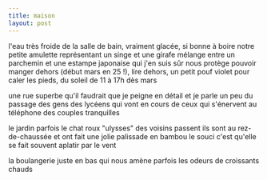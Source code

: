 ```yaml
---
title: maison
layout: post
---
```


l'eau très froide de la salle de bain, vraiment glacée, si bonne à boire
notre petite amulette représentant un singe et une girafe 
mélange entre un parchemin et une estampe japonaise
qui j'en suis sûr nous protège
pouvoir manger dehors (début mars en 25 !), lire dehors,
un petit pouf violet pour caler les pieds,
du soleil de 11 à 17h dès mars

une rue superbe
qu'il faudrait que je peigne en détail
et je parle un peu du passage des gens
des lycéens qui vont en cours
de ceux qui s'énervent au téléphone
des couples tranquilles

le jardin
parfois le chat roux "ulysses" des voisins passent
ils sont au rez-de-chaussée et ont fait une jolie palissade en bambou
le souci c'est qu'elle se fait souvent aplatir par le vent

la boulangerie juste en bas
qui nous amène parfois les odeurs de croissants chauds